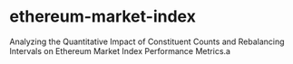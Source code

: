 # ethereum-market-index
Analyzing the Quantitative Impact of Constituent Counts and Rebalancing Intervals on Ethereum Market Index Performance Metrics.a
